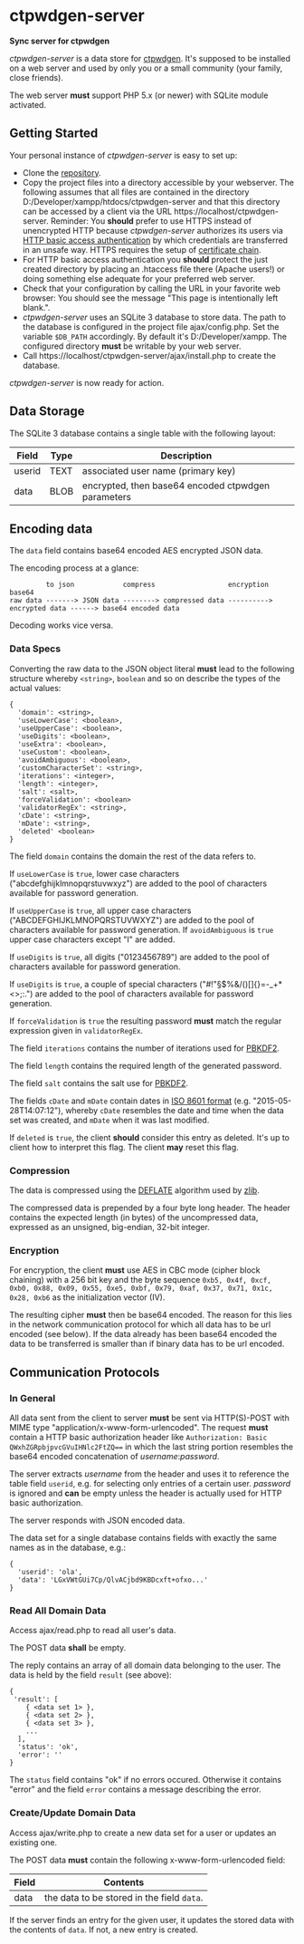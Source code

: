 # ctpwdgen-server

**Sync server for ctpwdgen**

_ctpwdgen-server_ is a data store for [ctpwdgen](https://github.com/ola-ct/ctpwdgen). It's supposed to be installed on a web server and used by only you or a small community (your family, close friends).

The web server **must** support PHP 5.x (or newer) with SQLite module activated.

## Getting Started

Your personal instance of _ctpwdgen-server_ is easy to set up:

 * Clone the [repository](https://github.com/ola-ct/ctpwdgen-server).
 * Copy the project files into a directory accessible by your webserver. The following assumes that all files are contained in the directory D:/Developer/xampp/htdocs/ctpwdgen-server and that this directory can be accessed by a client via the URL https://localhost/ctpwdgen-server. Reminder: You **should** prefer to use HTTPS instead of unencrypted HTTP because _ctpwdgen-server_ authorizes its users via [HTTP basic access authentication](http://en.wikipedia.org/wiki/Basic_access_authentication) by which credentials are transferred in an unsafe way. HTTPS requires the setup of [certificate chain](https://github.com/ola-ct/ctpwdgen-server/wiki/Creating%20CA%20Signed%20Certificates%20For%20Your%20Webserver).
 * For HTTP basic access authentication you **should** protect the just created directory by placing an .htaccess file there (Apache users!) or doing something else adequate for your preferred web server.
 * Check that your configuration by calling the URL in your favorite web browser: You should see the message "This page is intentionally left blank.".
 * _ctpwdgen-server_ uses an SQLite 3 database to store data. The path to the database is configured in the project file ajax/config.php. Set the variable `$DB_PATH` accordingly. By default it's D:/Developer/xampp. The configured directory **must** be writable by your web server.
 * Call https://localhost/ctpwdgen-server/ajax/install.php to create the database.

_ctpwdgen-server_ is now ready for action.

## Data Storage

The SQLite 3 database contains a single table with the following layout:

Field   | Type | Description
------- | ---- | -----------
userid  | TEXT | associated user name (primary key)
data    | BLOB | encrypted, then base64 encoded ctpwdgen parameters

## Encoding data

The `data` field contains base64 encoded AES encrypted JSON data.

The encoding process at a glance:

```
         to json            compress                  encryption                 base64 
raw data -------> JSON data --------> compressed data ----------> encrypted data ------> base64 encoded data
```

Decoding works vice versa.


### Data Specs

Converting the raw data to the JSON object literal **must** lead to the following structure whereby `<string>`, `boolean` and so on describe the types of the actual values:

```
{
  'domain': <string>,
  'useLowerCase': <boolean>,
  'useUpperCase': <boolean>,
  'useDigits': <boolean>,
  'useExtra': <boolean>,
  'useCustom': <boolean>,
  'avoidAmbiguous': <boolean>,
  'customCharacterSet': <string>,
  'iterations': <integer>,
  'length': <integer>,
  'salt': <salt>,
  'forceValidation': <boolean>
  'validatorRegEx': <string>,
  'cDate': <string>,
  'mDate': <string>,
  'deleted' <boolean>
}
```

The field `domain` contains the domain the rest of the data refers to.

If `useLowerCase` is `true`, lower case characters ("abcdefghijklmnopqrstuvwxyz") are added to the pool of characters available for password generation.

If `useUpperCase` is `true`, all upper case characters ("ABCDEFGHIJKLMNOPQRSTUVWXYZ") are added to the pool of characters available for password generation. If `avoidAmbiguous` is `true` upper case characters except "I" are added.

If `useDigits` is `true`, all digits ("0123456789") are added to the pool of characters available for password generation.

If `useDigits` is `true`, a couple of special characters ("#!\"§$%&/()[]{}=-_+*<>;:.") are added to the pool of characters available for password generation.

If `forceValidation` is `true` the resulting password **must** match the regular expression given in `validatorRegEx`.

The field `iterations` contains the number of iterations used for [PBKDF2](http://en.wikipedia.org/wiki/PBKDF2).

The field `length` contains the required length of the generated password.

The field `salt` contains the salt use for [PBKDF2](http://en.wikipedia.org/wiki/PBKDF2).

The fields `cDate` and `mDate` contain dates in [ISO 8601 format](http://en.wikipedia.org/wiki/ISO_8601) (e.g. "2015-05-28T14:07:12"), whereby `cDate` resembles the date and time when the data set was created, and `mDate` when it was last modified.

If `deleted` is `true`, the client **should** consider this entry as deleted. It's up to client how to interpret this flag. The client **may** reset this flag.

### Compression

The data is compressed using the [DEFLATE](http://en.wikipedia.org/wiki/DEFLATE) algorithm used by [zlib](http://en.wikipedia.org/wiki/Zlib).

The compressed data is prepended by a four byte long header. The header contains the expected length (in bytes) of the uncompressed data, expressed as an unsigned, big-endian, 32-bit integer.


### Encryption

For encryption, the client **must** use AES in CBC mode (cipher block chaining) with a 256 bit key and the byte sequence `0xb5, 0x4f, 0xcf, 0xb0, 0x88, 0x09, 0x55, 0xe5, 0xbf, 0x79, 0xaf, 0x37, 0x71, 0x1c, 0x28, 0xb6` as the initialization vector (IV).

The resulting cipher **must** then be base64 encoded. The reason for this lies in the network communication protocol for which all data has to be url encoded (see below). If the data already has been base64 encoded the data to be transferred is smaller than if binary data has to be url encoded.

## Communication Protocols

### In General

All data sent from the client to server **must** be sent via HTTP(S)-POST with MIME type "application/x-www-form-urlencoded". The request **must** contain a HTTP basic authorization header like `Authorization: Basic QWxhZGRpbjpvcGVuIHNlc2FtZQ==` in which the last string portion resembles the base64 encoded concatenation of _username_:_password_.

The server extracts _username_ from the header and uses it to reference the table field `userid`, e.g. for selecting only entries of a certain user. _password_ is ignored and **can** be empty unless the header is actually used for HTTP basic authorization.

The server responds with JSON encoded data. 

The data set for a single database contains fields with exactly the same names as in the database, e.g.:

```
{
  'userid': 'ola',
  'data': 'LGxVWtGUi7Cp/QlvACjbd9KBDcxft+ofxo...'
}
```

### Read All Domain Data

Access ajax/read.php to read all user's data.

The POST data **shall** be empty.

The reply contains an array of all domain data belonging to the user. The data is held by the field `result` (see above):

```
{
 'result': [
    { <data set 1> },
    { <data set 2> },
    { <data set 3> },
    ...
  ],
  'status': 'ok',
  'error': ''
}
```

The `status` field contains "ok" if no errors occured. Otherwise it contains "error" and the field `error` contains a message describing the error.

### Create/Update Domain Data

Access ajax/write.php to create a new data set for a user or updates an existing one.

The POST data **must** contain the following x-www-form-urlencoded field:

Field  | Contents
------ | --------------------------------------------
data   | the data to be stored in the field `data`.

If the server finds an entry for the given user, it updates the stored data with the contents of `data`. If not, a new entry is created.
